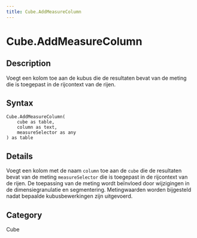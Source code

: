 ```yaml
---
title: Cube.AddMeasureColumn
---
```


# Cube.AddMeasureColumn


## Description

Voegt een kolom toe aan de kubus die de resultaten bevat van de meting die is toegepast in de rijcontext van de rijen.


## Syntax

```powerquery
Cube.AddMeasureColumn(
    cube as table,
    column as text,
    measureSelector as any
) as table
```


## Details

Voegt een kolom met de naam <code>column</code> toe aan de <code>cube</code> die de resultaten bevat van de meting <code>measureSelector</code> die is toegepast in de rijcontext van de rijen. De toepassing van de meting wordt beïnvloed door wijzigingen in de dimensiegranulatie en segmentering. Metingwaarden worden bijgesteld nadat bepaalde kubusbewerkingen zijn uitgevoerd.



## Category
Cube
